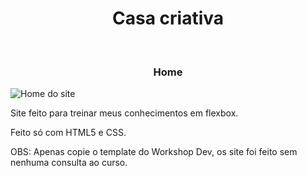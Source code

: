 <h1 align="center"> Casa criativa </h1>
<br>
<h3 align="center"> Home </h3>
<img align = 'center' src="screenshots.png" alt="Home do site">
<br>

Site feito para treinar meus conhecimentos em flexbox.

Feito só com HTML5 e CSS.

OBS: Apenas copie o template do Workshop Dev, os site foi feito sem nenhuma consulta ao curso.